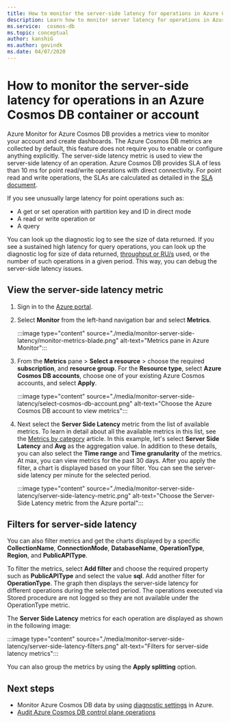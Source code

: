 ```yaml
---
title: How to monitor the server-side latency for operations in Azure Cosmos DB 
description: Learn how to monitor server latency for operations in Azure Cosmos DB account or a container. Owners of an Azure Cosmos DB account can understand the server-side latency issues with your Azure Cosmos accounts.
ms.service:  cosmos-db
ms.topic: conceptual
author: kanshiG  
ms.author: govindk
ms.date: 04/07/2020
---
```


# How to monitor the server-side latency for operations in an Azure Cosmos DB container or account

Azure Monitor for Azure Cosmos DB provides a metrics view to monitor your account and create dashboards. The Azure Cosmos DB metrics are collected by default, this feature does not require you to enable or configure anything explicitly. The server-side latency metric is used to view the server-side latency of an operation. Azure Cosmos DB provides SLA of less than 10 ms for point read/write operations with direct connectivity. For point read and write operations, the SLAs are calculated as detailed in the [SLA document](https://azure.microsoft.com/support/legal/sla/cosmos-db/v1_3/).

If you see unusually large latency for point operations such as:

* A get or set operation with partition key and ID in direct mode
* A read or write operation or
* A query

You can look up the diagnostic log to see the size of data returned. If you see a sustained high latency for query operations, you can look up the diagnostic log for size of data returned, [throughput or RU/s](cosmosdb-monitor-resource-logs.md#diagnostic-queries) used, or the number of such operations in a given period. This way, you can debug the server-side latency issues.

## View the server-side latency metric

1. Sign in to the [Azure portal](https://portal.azure.com/).

1. Select **Monitor** from the left-hand navigation bar and select **Metrics**.

   :::image type="content" source="./media/monitor-server-side-latency/monitor-metrics-blade.png" alt-text="Metrics pane in Azure Monitor":::

1. From the **Metrics** pane > **Select a resource** > choose the required **subscription**, and **resource group**. For the **Resource type**, select **Azure Cosmos DB accounts**, choose one of your existing Azure Cosmos accounts, and select **Apply**.
   
   :::image type="content" source="./media/monitor-server-side-latency/select-cosmos-db-account.png" alt-text="Choose the Azure Cosmos DB account to view metrics":::

1. Next select the **Server Side Latency**  metric from the list of available metrics. To learn in detail about all the available metrics in this list, see the [Metrics by category](monitor-cosmos-db-reference.md) article. In this example, let's select **Server Side Latency** and **Avg** as the aggregation value. In addition to these details, you can also select the **Time range** and **Time granularity** of the metrics. At max, you can view metrics for the past 30 days.  After you apply the filter, a chart is displayed based on your filter. You can see the server-side latency per minute for the selected period.  

   :::image type="content" source="./media/monitor-server-side-latency/server-side-latency-metric.png" alt-text="Choose the Server-Side Latency metric from the Azure portal":::

## Filters for server-side latency

You can also filter metrics and get the charts displayed by a specific **CollectionName**, **ConnectionMode**, **DatabaseName**, **OperationType**, **Region**, and **PublicAPIType**. 

To filter the metrics, select **Add filter** and choose the required property such as **PublicAPIType** and select the value **sql**. Add another filter for **OperationType**. The graph then displays the server-side latency for different operations during the selected period. The operations executed via Stored procedure are not logged so they are not available under the OperationType metric.

The **Server Side Latency** metrics for each operation are displayed as shown in the following image:

:::image type="content" source="./media/monitor-server-side-latency/server-side-latency-filters.png" alt-text="Filters for server-side latency metrics":::

You can also group the metrics by using the **Apply splitting** option.  

## Next steps

* Monitor Azure Cosmos DB data by using [diagnostic settings](cosmosdb-monitor-resource-logs.md) in Azure.
* [Audit Azure Cosmos DB control plane operations](audit-control-plane-logs.md)